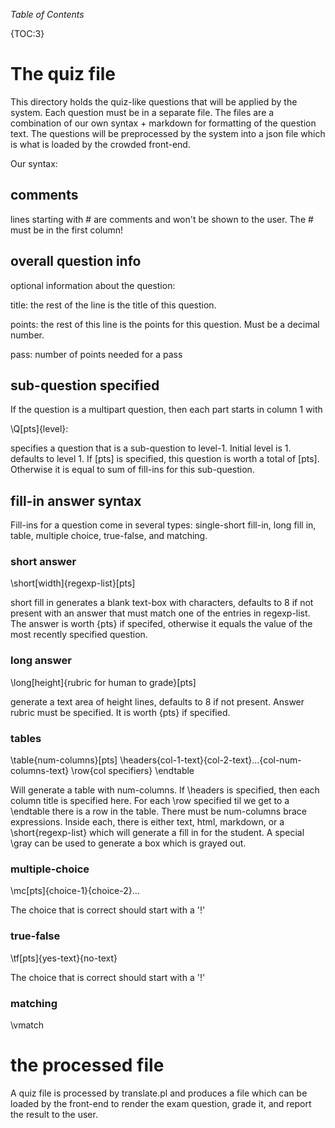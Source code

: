 *Table of Contents*

{TOC:3}

# The quiz file #

This directory holds the quiz-like questions that will be applied by
the system.  Each question must be in a separate file.  The files are
a combination of our own syntax + markdown for formatting of the
question text.  The questions will be preprocessed by the system into
a json file which is what is loaded by the crowded front-end.

Our syntax:

## comments ##

lines starting with # are comments and won't be shown to the user.
The # must be in the first column!

## overall question info ##

optional information about the question:

title: the rest of the line is the title of this question.  

points: the rest of this line is the points for this question.  Must
be a decimal number.

pass: number of points needed for a pass

## sub-question specified ##

If the question is a multipart question, then each part starts in column 1 with

\Q[pts]{level}:

specifies a question that is a sub-question to level-1.  Initial level
is 1.  defaults to level 1.  If [pts] is specified, this question is
worth a total of [pts]. Otherwise it is equal to sum of fill-ins for
this sub-question.

## fill-in answer syntax ##

Fill-ins for a question come in several types: single-short fill-in,
long fill in, table, multiple choice, true-false, and matching.

### short answer ###

\short[width]{regexp-list}[pts]

short fill in generates a blank text-box with <width> characters,
defaults to 8 if not present with an answer that must match one of the
entries in regexp-list. The answer is worth {pts} if specifed,
otherwise it equals the value of the most recently specified question.

### long answer ###

\long[height]{rubric for human to grade}[pts]

generate a text area of height lines, defaults to 8 if not present.
Answer rubric must be specified.  It is worth {pts} if specified.

### tables ###

\table{num-columns}[pts]
\headers{col-1-text}{col-2-text}...{col-num-columns-text}
\row{col specifiers}
\endtable

Will generate a table with num-columns.  If \headers is specified,
then each column title is specified here.  For each \row specified til
we get to a \endtable there is a row in the table.  There must be
num-columns brace expressions.  Inside each, there is either text,
html, markdown, or a \short{regexp-list} which will generate a fill in
for the student.  A special \gray can be used to generate a box which
is grayed out.

### multiple-choice ###

\mc[pts]{choice-1}{choice-2}...

The choice that is correct should start with a '!'
### true-false ###

\tf[pts]{yes-text}{no-text}

The choice that is correct should start with a '!'

### matching ###

\vmatch

# the processed file #

A quiz file is processed by translate.pl and produces a file which can
be loaded by the front-end to render the exam question, grade it, and
report the result to the user.
